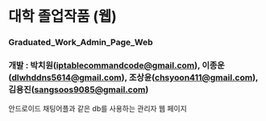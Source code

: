 # 대학 졸업작품 (웹)
### Graduated_Work_Admin_Page_Web
### 개발 : 박치원(iptablecommandcode@gmail.com), 이종운(dlwhddns5614@gmail.com), 조상윤(chsyoon411@gmail.com), 김용진(sangsoos9085@gmail.com)
안드로이드 채팅어플과 같은 db를 사용하는 관리자 웹 페이지
